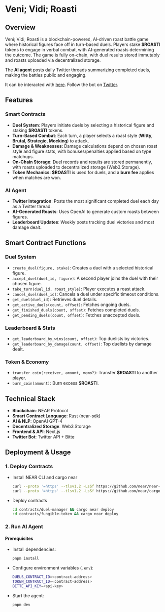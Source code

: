 # **Veni; Vidi; Roasti**

## **Overview**
Veni; Vidi; Roasti is a blockchain-powered, AI-driven roast battle game where historical figures face off in turn-based duels. Players stake **$ROASTI** tokens to engage in verbal combat, with AI-generated roasts determining the outcome. The game is fully on-chain, with duel results stored immutably and roasts uploaded via decentralized storage.

The **AI agent** posts daily Twitter threads summarizing completed duels, making the battles public and engaging.

It can be interacted with [here](https://wallet.bitte.ai/smart-actions/?mode=debug&agentId=venividiroasti.vercel.app). Follow the bot on [Twitter](https://x.com/venividiroasti).

## **Features**
### **Smart Contracts**
- **Duel System**: Players initiate duels by selecting a historical figure and staking **$ROASTI** tokens.
- **Turn-Based Combat**: Each turn, a player selects a roast style (**Witty, Brutal, Strategic, Mocking**) to attack.
- **Damage & Weaknesses**: Damage calculations depend on chosen roast style and figure stats, with bonuses/penalties applied based on type matchups.
- **On-Chain Storage**: Duel records and results are stored permanently, with roasts uploaded to decentralized storage (Web3.Storage).
- **Token Mechanics**: **$ROASTI** is used for duels, and a **burn fee** applies when matches are won.

### **AI Agent**
- **Twitter Integration**: Posts the most significant completed duel each day as a Twitter thread.
- **AI-Generated Roasts**: Uses OpenAI to generate custom roasts between figures.
- **Leaderboard Updates**: Weekly posts tracking duel victories and most damage dealt.

## **Smart Contract Functions**
### **Duel System**
- `create_duel(figure, stake)`: Creates a duel with a selected historical figure.
- `accept_duel(duel_id, figure)`: A second player joins the duel with their chosen figure.
- `take_turn(duel_id, roast_style)`: Player executes a roast attack.
- `cancel_duel(duel_id)`: Cancels a duel under specific timeout conditions.
- `get_duel(duel_id)`: Retrieves duel details.
- `get_active_duels(count, offset)`: Fetches ongoing duels.
- `get_finished_duels(count, offset)`: Fetches completed duels.
- `get_pending_duels(count, offset)`: Fetches unaccepted duels.

### **Leaderboard & Stats**
- `get_leaderboard_by_wins(count, offset)`: Top duelists by victories.
- `get_leaderboard_by_damage(count, offset)`: Top duelists by damage dealt.

### **Token & Economy**
- `transfer_coin(receiver, amount, memo?)`: Transfer **$ROASTI** to another player.
- `burn_coin(amount)`: Burn excess **$ROASTI**.

## **Technical Stack**
- **Blockchain**: NEAR Protocol
- **Smart Contract Language**: Rust (near-sdk)
- **AI & NLP**: OpenAI GPT-4
- **Decentralized Storage**: Web3.Storage
- **Frontend & API**: Next.js
- **Twitter Bot**: Twitter API + Bitte

## **Deployment & Usage**

### **1. Deploy Contracts**
- Install NEAR CLI and cargo near
  ```sh
  curl --proto '=https' --tlsv1.2 -LsSf https://github.com/near/near-cli-rs/releases/latest/download/near-cli-rs-installer.sh | sh
  curl --proto '=https' --tlsv1.2 -LsSf https://github.com/near/cargo-near/releases/latest/download/cargo-near-installer.sh | sh
  ```
- Deploy contracts
  ```sh
  cd contracts/duel-manager && cargo near deploy
  cd contracts/fungible-token && cargo near deploy
  ```

### **2. Run AI Agent**
#### **Prerequisites**
- Install dependencies:
  ```sh
  pnpm install
  ```
- Configure environment variables (`.env`):
  ```sh
  DUELS_CONTRACT_ID=<contract-address>
  TOKEN_CONTRACT_ID=<contract-address>
  BITTE_API_KEY=<api-key>
  ```
- Start the agent:
  ```sh
  pnpm dev
  ```
